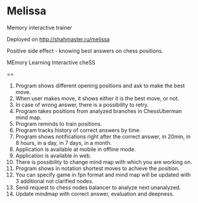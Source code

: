 Melissa
======

Memory interactive trainer

Deployed on http://shahmaster.ru/melissa

Positive side effect - knowing best answers on chess positions.

MEmory Learning Interactive cheSS 

==

1.	Program shows different opening positions and ask to make the best move.
2.	When user makes move, it shows either it is the best move, or not.
3.	In case of wrong answer, there is a possibility to retry.
4.	Program takes positions from analyzed branches in ChessUberman mind map.
5.	Program reminds to train positions.
6.	Program tracks history of correct answers by time.
7.	Program shows notifications right after the correct answer, in 20min, in 8 hours, in a day, in 7 days, in a month.
8.	Application is available at mobile in offline mode.
9.	Application is available in web.
10.	There is possibility to change mind map with which you are working on.
11.	Program shows in notation shortest moves to achieve the position.
12.	You can specify game in fpn format and mind map will be updated with 3 additional not clarified nodes.
13.	Send request to chess nodes balancer to analyze next unanalyzed.
14.	Update mindmap with correct answer, evaluation and deepness.


